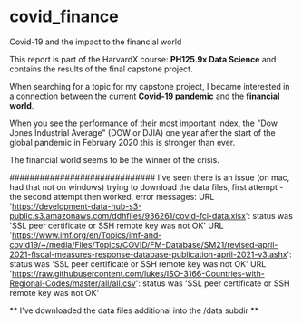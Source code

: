 # covid_finance
Covid-19 and the impact to the financial world

This report is part of the HarvardX course: **PH125.9x Data Science** and contains the results of the final capstone project.  

When searching for a topic for my capstone project, I became interested in a connection between the 
current **Covid-19 pandemic** and the **financial world**. 

When you see the performance of their most important index, the "Dow Jones Industrial Average" (DOW or DJIA) 
one year after the start of the global pandemic in February 2020 this is stronger than ever. 

The financial world seems to be the winner of the crisis. 

#############################
I've seen there is an issue (on mac, had that not on windows) trying to download the data files, first attempt - the second attempt then worked,
error messages:
URL 'https://development-data-hub-s3-public.s3.amazonaws.com/ddhfiles/936261/covid-fci-data.xlsx': status was 'SSL peer certificate or SSH remote key was not OK'
URL 'https://www.imf.org/en/Topics/imf-and-covid19/~/media/Files/Topics/COVID/FM-Database/SM21/revised-april-2021-fiscal-measures-response-database-publication-april-2021-v3.ashx': status was 'SSL peer certificate or SSH remote key was not OK'
URL 'https://raw.githubusercontent.com/lukes/ISO-3166-Countries-with-Regional-Codes/master/all/all.csv': status was 'SSL peer certificate or SSH remote key was not OK'

** I've downloaded the data files additional into the /data subdir **
